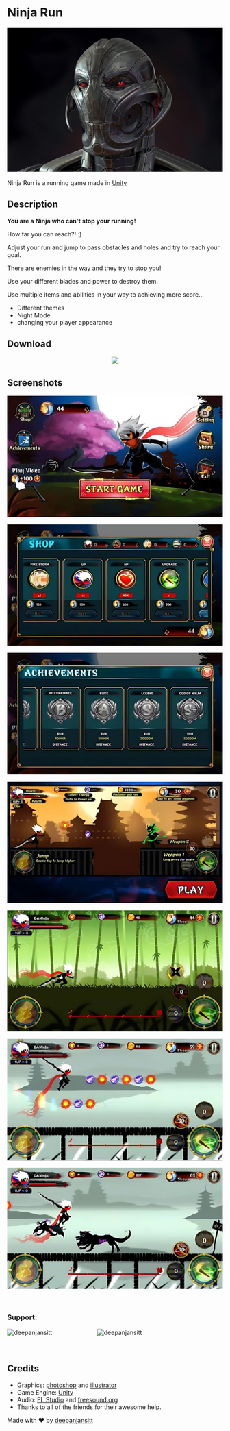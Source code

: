 # Ninja Run

<center><img src="https://github.com/deepanjansitt/Ultron-1.0/blob/main/Ultron-1.0%20banner/photo_2023-11-17_01-09-41.jpg" width="1000"></center></img>

Ninja Run is a running game made in [Unity](https://unity3d.com/)

## Description

<strong>You are a Ninja who can't stop your running!</strong> 

How far you can reach?! :) 

Adjust your run and jump to pass obstacles and holes and try to reach your goal. 

There are enemies in the way and they try to stop you! 

Use your different blades and power to destroy them. 

Use multiple items and abilities in your way to achieving more score... 

<ul>
<li>Different themes</li>
<li>Night Mode</li> 
<li>changing your player appearance</li>
</ul>


## Download

<p align="center">
  <a href="https://drive.google.com/file/d/1IOioz2lc0uv-x2XV723JXrXwH0jGJDU9/view?usp=drivesdk">
    <img src="https://www.mtctutorials.com/wp-content/uploads/2019/04/Download-button-png-red-color-by-mtc-tutorials-2048x574.png" height="100">
  </a>
</p>

## Screenshots

<p align="center">
  <img src="https://github.com/deepanjansitt/Ninja-run-game/blob/main/Screenshots/1.jpg" />
</p>
<p align="center">
  <img src="https://github.com/deepanjansitt/Ninja-run-game/blob/main/Screenshots/2.jpg" />
</p>
<p align="center">
  <img src="https://github.com/deepanjansitt/Ninja-run-game/blob/main/Screenshots/3.jpg" />
</p>
<p align="center">
  <img src="https://github.com/deepanjansitt/Ninja-run-game/blob/main/Screenshots/4.jpg" />
</p>
<p align="center">
  <img src="https://github.com/deepanjansitt/Ninja-run-game/blob/main/Screenshots/5.jpg" />
</p>
<p align="center">
  <img src="https://github.com/deepanjansitt/Ninja-run-game/blob/main/Screenshots/6.jpg" />
</p>
<p align="center">
  <img src="https://github.com/deepanjansitt/Ninja-run-game/blob/main/Screenshots/7.jpg" />
</p>

<br>
<h3 align="left">Support:</h3>
<p><a href="https://www.buymeacoffee.com/deepanjansitt"> <img align="left" src="https://cdn.buymeacoffee.com/buttons/v2/default-yellow.png" height="50" width="210" alt="deepanjansitt" /></a><a href="https://ko-fi.com/deepanjansitt"> <img align="left" src="https://cdn.ko-fi.com/cdn/kofi3.png?v=3" height="50" width="210" alt="deepanjansitt" /></a></p><br><br><br>


## Credits

- Graphics: [photoshop](https://www.adobe.com/products/photoshop.html) and [illustrator](https://www.adobe.com/products/illustrator.html)
- Game Engine: [Unity](https://unity3d.com/)
- Audio: [FL Studio](https://www.image-line.com/flstudio/) and [freesound.org](https://freesound.org/)
- Thanks to all of the friends for their awesome help.


Made with :heart: by [deepanjansitt](https://github.com/deepanjansitt)
